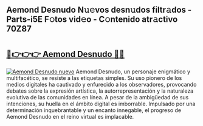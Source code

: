 ## Aemond Desnudo N𝚞𝚎vos desn𝚞dos filtr𝚊dos - Parts-i5E F𝚘tos vid𝚎o - C𝚘ntenido atr𝚊ctivo 70Z87

# <h2><a href="http://mbbk2d.tromn.icu/?c=Aemond+Desnudo">🔗👉👉👉 Aemond Desnudo 🔗🔗</a></h2>

[![Aemond Desnudo nuevo](https://i.imgur.com/pEAQMta.gif)](http://mbbk2d.tromn.icu/?c=Aemond+Desnudo)
Aemond Desnudo, un personaje enigmático y multifacético, se resiste a las etiquetas simples. Su uso pionero de los medios digitales ha cautivado y enfurecido a los observadores, provocando debates sobre la expresión artística, la autorrepresentación y la naturaleza evolutiva de las comunidades en línea. A pesar de la ambigüedad de sus intenciones, su huella en el ámbito digital es imborrable. Impulsado por una determinación inquebrantable y un encanto innegable, el progreso de Aemond Desnudo en el reino virtual es implacable.
